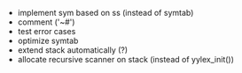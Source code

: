 - implement sym based on ss (instead of symtab)
- comment ('~#')
- test error cases
- optimize symtab
- extend stack automatically (?)
- allocate recursive scanner on stack (instead of yylex_init())
